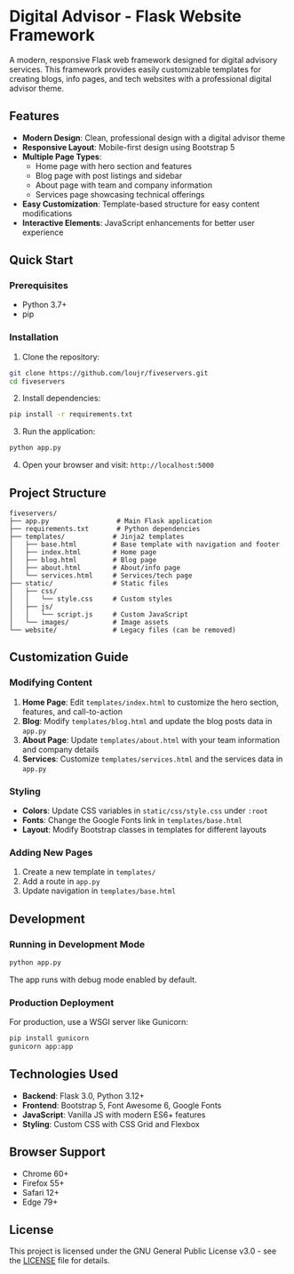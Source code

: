 # Digital Advisor - Flask Website Framework

A modern, responsive Flask web framework designed for digital advisory services. This framework provides easily customizable templates for creating blogs, info pages, and tech websites with a professional digital advisor theme.

## Features

- **Modern Design**: Clean, professional design with a digital advisor theme
- **Responsive Layout**: Mobile-first design using Bootstrap 5
- **Multiple Page Types**: 
  - Home page with hero section and features
  - Blog page with post listings and sidebar
  - About page with team and company information
  - Services page showcasing technical offerings
- **Easy Customization**: Template-based structure for easy content modifications
- **Interactive Elements**: JavaScript enhancements for better user experience

## Quick Start

### Prerequisites
- Python 3.7+
- pip

### Installation

1. Clone the repository:
```bash
git clone https://github.com/loujr/fiveservers.git
cd fiveservers
```

2. Install dependencies:
```bash
pip install -r requirements.txt
```

3. Run the application:
```bash
python app.py
```

4. Open your browser and visit: `http://localhost:5000`

## Project Structure

```
fiveservers/
├── app.py                 # Main Flask application
├── requirements.txt       # Python dependencies
├── templates/            # Jinja2 templates
│   ├── base.html         # Base template with navigation and footer
│   ├── index.html        # Home page
│   ├── blog.html         # Blog page
│   ├── about.html        # About/info page
│   └── services.html     # Services/tech page
├── static/               # Static files
│   ├── css/
│   │   └── style.css     # Custom styles
│   ├── js/
│   │   └── script.js     # Custom JavaScript
│   └── images/           # Image assets
└── website/              # Legacy files (can be removed)
```

## Customization Guide

### Modifying Content

1. **Home Page**: Edit `templates/index.html` to customize the hero section, features, and call-to-action
2. **Blog**: Modify `templates/blog.html` and update the blog posts data in `app.py`
3. **About Page**: Update `templates/about.html` with your team information and company details
4. **Services**: Customize `templates/services.html` and the services data in `app.py`

### Styling

- **Colors**: Update CSS variables in `static/css/style.css` under `:root`
- **Fonts**: Change the Google Fonts link in `templates/base.html`
- **Layout**: Modify Bootstrap classes in templates for different layouts

### Adding New Pages

1. Create a new template in `templates/`
2. Add a route in `app.py`
3. Update navigation in `templates/base.html`

## Development

### Running in Development Mode
```bash
python app.py
```
The app runs with debug mode enabled by default.

### Production Deployment
For production, use a WSGI server like Gunicorn:
```bash
pip install gunicorn
gunicorn app:app
```

## Technologies Used

- **Backend**: Flask 3.0, Python 3.12+
- **Frontend**: Bootstrap 5, Font Awesome 6, Google Fonts
- **JavaScript**: Vanilla JS with modern ES6+ features
- **Styling**: Custom CSS with CSS Grid and Flexbox

## Browser Support

- Chrome 60+
- Firefox 55+
- Safari 12+
- Edge 79+

## License

This project is licensed under the GNU General Public License v3.0 - see the [LICENSE](LICENSE) file for details.
